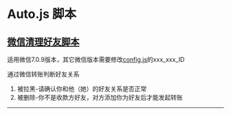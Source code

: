 # Auto.js 脚本

## [微信清理好友脚本](./we_chat_scripts/clear_friends/README.md)

适用微信7.0.9版本，其它微信版本需要修改[config.js](./we_chat_scripts/clear_friends/config.js)的xxx_xxx_ID

通过微信转账判断好友关系
1. 被拉黑-请确认你和他（她）的好友关系是否正常
2. 被删除-你不是收款方好友，对方添加你为好友后才能发起转账
---------------------------------------------------------
